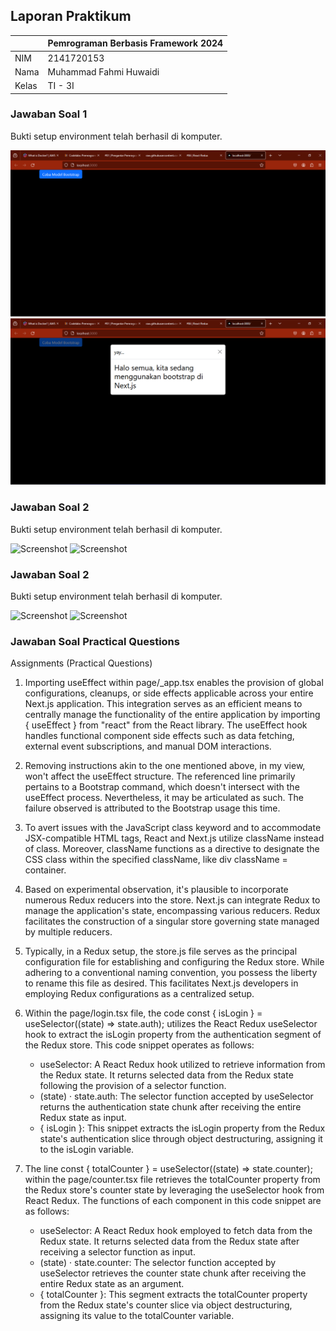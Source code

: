 ## Laporan Praktikum

|  | Pemrograman Berbasis Framework 2024 |
|--|--|
| NIM |  2141720153|
| Nama |  Muhammad Fahmi Huwaidi |
| Kelas | TI - 3I |


### Jawaban Soal 1

Bukti setup environment telah berhasil di  komputer.

![Screenshot](assets-report/01.png)
![Screenshot](assets-report/02.png)

### Jawaban Soal 2

Bukti setup environment telah berhasil di  komputer.

![Screenshot]()
![Screenshot]()

### Jawaban Soal 2

Bukti setup environment telah berhasil di  komputer.

![Screenshot]()
![Screenshot]()



### Jawaban Soal Practical Questions
Assignments (Practical Questions)


1. Importing useEffect within page/_app.tsx enables the provision of global configurations, cleanups, or side effects applicable across your entire Next.js application. This integration serves as an efficient means to centrally manage the functionality of the entire application by importing { useEffect } from "react" from the React library. The useEffect hook handles functional component side effects such as data fetching, external event subscriptions, and manual DOM interactions.

2. Removing instructions akin to the one mentioned above, in my view, won't affect the useEffect structure. The referenced line primarily pertains to a Bootstrap command, which doesn't intersect with the useEffect process. Nevertheless, it may be articulated as such. The failure observed is attributed to the Bootstrap usage this time.

3. To avert issues with the JavaScript class keyword and to accommodate JSX-compatible HTML tags, React and Next.js utilize className instead of class. Moreover, className functions as a directive to designate the CSS class within the specified className, like div className = container.

4. Based on experimental observation, it's plausible to incorporate numerous Redux reducers into the store. Next.js can integrate Redux to manage the application's state, encompassing various reducers. Redux facilitates the construction of a singular store governing state managed by multiple reducers.

5. Typically, in a Redux setup, the store.js file serves as the principal configuration file for establishing and configuring the Redux store. While adhering to a conventional naming convention, you possess the liberty to rename this file as desired. This facilitates Next.js developers in employing Redux configurations as a centralized setup.

6. Within the page/login.tsx file, the code const { isLogin } = useSelector((state) => state.auth); utilizes the React Redux useSelector hook to extract the isLogin property from the authentication segment of the Redux store. This code snippet operates as follows:

   - useSelector: A React Redux hook utilized to retrieve information from the Redux state. It returns selected data from the Redux state following the provision of a selector function.
   - (state) · state.auth: The selector function accepted by useSelector returns the authentication state chunk after receiving the entire Redux state as input.
   - { isLogin }: This snippet extracts the isLogin property from the Redux state's authentication slice through object destructuring, assigning it to the isLogin variable.

7. The line const { totalCounter } = useSelector((state) => state.counter); within the page/counter.tsx file retrieves the totalCounter property from the Redux store's counter state by leveraging the useSelector hook from React Redux. The functions of each component in this code snippet are as follows:

   - useSelector: A React Redux hook employed to fetch data from the Redux state. It returns selected data from the Redux state after receiving a selector function as input.
   - (state) · state.counter: The selector function accepted by useSelector retrieves the counter state chunk after receiving the entire Redux state as an argument.
   - { totalCounter }: This segment extracts the totalCounter property from the Redux state's counter slice via object destructuring, assigning its value to the totalCounter variable.
